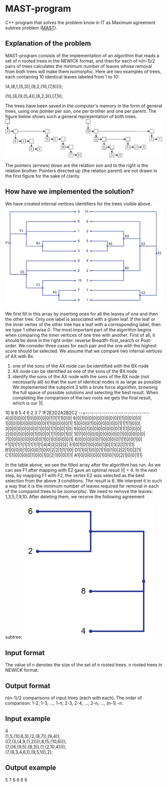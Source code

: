 # MAST-program
C++ program that solves the problem know in IT as Maximum agreement subtree problem ([MAST](https://en.wikipedia.org/wiki/Maximum_agreement_subtree_problem)).

## Explanation of the problem

MAST-program consists of the implementation of an algorithm that reads a set of n rooted trees in the NEWICK format, and then for each of n(n-1)/2 pairs of trees calculates the minimum number of leaves whose removal from both trees will make them isomorphic. 
Here are two examples of trees, each containing 10 identical leaves labeled from 1 to 10:

(4,(8,1,(5,3)),(9,2,(10,(7,6))));

(10,(8,(9,(5,4)),(6,2,3)),(7,1));

The trees have been saved in the computer's memory in the form of general trees, using one pointer per son, one per brother and one per parent. The figure below shows such a general representation of both trees.
![image1]( https://github.com/JoseManuelMoyaVargas/MAST-program/blob/master/sources/image1.png)

The pointers (arrows) down are the relation son and to the right is the relation brother. Pointers directed up (the relation parent) are not drawn in the first figure for the sake of clarity. 

## How have we implemented the solution?

We have created internal vertices identifiers for the trees visible above.
![image3]( https://github.com/JoseManuelMoyaVargas/MAST-program/blob/master/sources/image3.png)

We first fill in this array by inserting ones for all the leaves of one and then the other tree. Only one label is associated with a given leaf. If the leaf or the inner vertex of the other tree has a leaf with a corresponding label, then we type 1 otherwise 0. The most important part of the algorithm begins when comparing the inner vertices of one tree with another. First of all, it should be done in the right order: reverse Breadth-first_search or Post-order. We consider three cases for each pair and the one with the highest score should be selected. We assume that we compare two internal vertices of AX with Bx:
1.	one of the sons of the AX node can be identified with the BX node
2.	AX node can be identified as one of the sons of the BX node
3.	identify the sons of the AX node with the sons of the BX node (not necessarily all) so that the sum of identical nodes is as large as possible
We implemented the subpoint 3 with a brute force algorithm, browsing the full space of possible solutions and selecting the best result. When completing the comparison of the two roots we gets the final result, which is our |l|.

  10 8 9 5 4 6 2 3 7 1F2E2D2A2B2C2
--+--------------------------------
 4|0|0|0|0|1|0|0|0|0|0|1|1|1|1|0|0|
 8|0|1|0|0|0|0|0|0|0|0|1|1|0|0|0|0|
 1|0|0|0|0|0|0|0|0|0|1|1|0|0|0|0|1|
 5|0|0|0|1|0|0|0|0|0|0|1|1|1|1|0|0|
 3|0|0|0|0|0|0|0|1|0|0|1|1|0|0|1|0|
 9|0|0|1|0|0|0|0|0|0|0|1|1|1|0|0|0|
 2|0|0|0|0|0|0|1|0|0|0|1|1|0|0|1|0|
10|1|0|0|0|0|0|0|0|0|0|1|0|0|0|0|0|
 7|0|0|0|0|0|0|0|0|1|0|1|0|0|0|0|1|
 6|0|0|0|0|0|1|0|0|0|0|1|1|0|0|1|0|
F1|1|1|1|1|1|1|1|1|1|1|4|4|2|2|2|2|
E1|0|1|0|1|0|0|0|1|0|1|3|2|1|1|1|1|
B1|0|0|0|1|0|0|0|1|0|0|2|2|1|1|1|0|
D1|1|0|1|0|0|1|1|0|1|0|2|2|1|0|2|1|
C1|1|0|0|0|0|1|0|0|1|0|2|1|0|0|1|1|
A1|0|0|0|0|0|1|0|0|1|0|2|1|0|0|1|1|

In the table above, we see the filled array after the algorithm has run. As we can see F1 after mapping with E2 gave an optimal result |l| = 4. In the next step, by mapping F1 with F2, the vertex E2 was selected as the best selection from the above 3 conditions. The result is 6. We interpret it in such a way that it is the minimum number of leaves required for removal in each of the compared trees to be isomorphic. We need to remove the leaves: 1,3,5,7,9,10. After deleting them, we receive the following agreement subtree:
![image4]( https://github.com/JoseManuelMoyaVargas/MAST-program/blob/master/sources/image4.png)

## Input format

The value of n denotes the size of the set of n rooted trees.
n rooted trees in NEWICK format.

## Output format

n(n-1)/2 comparisons of input trees (each with each). The order of comparison: 1-2, 1-3, ..., 1-n, 2-3, 2-4, ..., 2-n, ..., (n-1) -n.

## Input example

4   
(1,5,(10,6,3),(2,(8,7)),(9,4));  
((7,(3,(4,9,(1,2)))),8,(5,(10,6)));  
(7,((6,(9,5),(8,3)),(1,(2,10,4))));  
(7,(8,3,4,6,1),(9,5,10),2);  

## Output example

5
7
6
6
6
6




